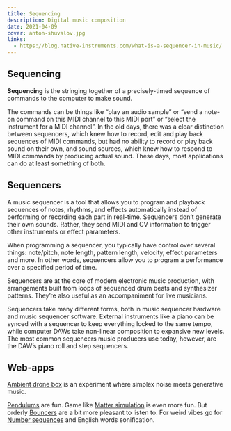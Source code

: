 ```yaml
---
title: Sequencing
description: Digital music composition
date: 2021-04-09
cover: anton-shuvalov.jpg
links:
  - https://blog.native-instruments.com/what-is-a-sequencer-in-music/
---
```


## Sequencing

**Sequencing** is the stringing together of a precisely-timed sequence of commands to the computer to make sound.

The commands can be things like “play an audio sample” or “send a note-on command on this MIDI channel to this MIDI port” or “select the instrument for a MIDI channel”. In the old days, there was a clear distinction between sequencers, which knew how to record, edit and play back sequences of MIDI commands, but had no ability to record or play back sound on their own, and sound sources, which knew how to respond to MIDI commands by producing actual sound. These days, most applications can do at least something of both. 

## Sequencers

A music sequencer is a tool that allows you to program and playback sequences of notes, rhythms, and effects automatically instead of performing or recording each part in real-time. Sequencers don’t generate their own sounds. Rather, they send MIDI and CV information to trigger other instruments or effect parameters.

When programming a sequencer, you typically have control over several things: note/pitch, note length, pattern length, velocity, effect parameters and more. In other words, sequencers allow you to program a performance over a specified period of time.

Sequencers are at the core of modern electronic music production, with arrangements built from loops of sequenced drum beats and synthesizer patterns. They’re also useful as an accompaniment for live musicians.

Sequencers take many different forms, both in music sequencer hardware and music sequencer software. External instruments like a piano can be synced with a sequencer to keep everything locked to the same tempo, while computer DAWs take non-linear composition to expansive new levels. The most common sequencers music producers use today, however, are the DAW’s piano roll and step sequencers.

## Web-apps

[Ambient drone box](./ambience/index.md) is an experiment where simplex noise meets generative music.

[Pendulums](./pendulums/index.md) are fun. Game like [Matter simulation](./matter/index.md) is even more fun. But orderly [Bouncers](./bounce/index.md) are a bit more pleasant to listen to. For weird vibes go for [Number sequences](./numbers/index.md) and English words sonification.